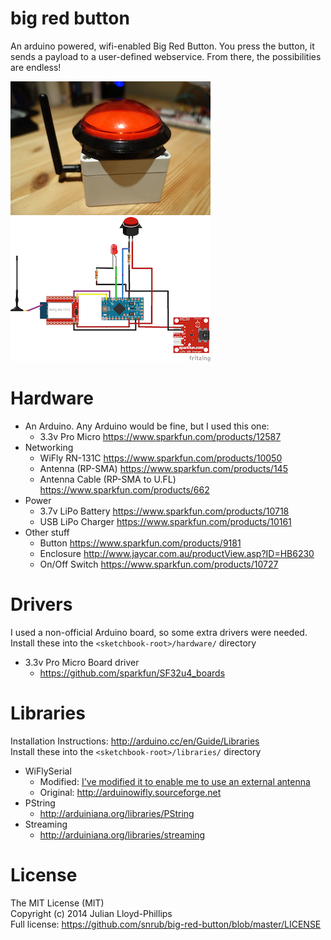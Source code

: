 big red button
==============

An arduino powered, wifi-enabled Big Red Button. You press the button, it sends a payload to a user-defined webservice. From there, the possibilities are endless!

![Button](https://github.com/snrub/big-red-button/raw/master/button.jpg)&nbsp;
![Schematics - small](https://github.com/snrub/big-red-button/raw/master/schematics/BigRedButton_sml.png)

# Hardware

  * An Arduino. Any Arduino would be fine, but I used this one:
    * 3.3v Pro Micro https://www.sparkfun.com/products/12587
  * Networking
    * WiFly RN-131C https://www.sparkfun.com/products/10050
    * Antenna (RP-SMA) https://www.sparkfun.com/products/145
    * Antenna Cable (RP-SMA to U.FL) https://www.sparkfun.com/products/662
  * Power
    * 3.7v LiPo Battery https://www.sparkfun.com/products/10718
    * USB LiPo Charger https://www.sparkfun.com/products/10161
  * Other stuff
    * Button https://www.sparkfun.com/products/9181
    * Enclosure http://www.jaycar.com.au/productView.asp?ID=HB6230
    * On/Off Switch https://www.sparkfun.com/products/10727

# Drivers

I used a non-official Arduino board, so some extra drivers were needed.   
Install these into the `<sketchbook-root>/hardware/` directory

  * 3.3v Pro Micro Board driver
    * https://github.com/sparkfun/SF32u4_boards

# Libraries

Installation Instructions: http://arduino.cc/en/Guide/Libraries   
Install these into the `<sketchbook-root>/libraries/` directory

  * WiFlySerial
    * Modified: [I've modified it to enable me to use an external antenna](https://github.com/snrub/big-red-button/tree/master/src/libraries/WiFlySerial)
    * Original: http://arduinowifly.sourceforge.net
  * PString
    * http://arduiniana.org/libraries/PString
  * Streaming
    * http://arduiniana.org/libraries/streaming

# License

The MIT License (MIT)   
Copyright (c) 2014 Julian Lloyd-Phillips   
Full license: https://github.com/snrub/big-red-button/blob/master/LICENSE
